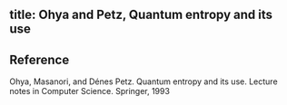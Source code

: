 title: Ohya and Petz, Quantum entropy and its use
---

## Reference

Ohya, Masanori, and Dénes Petz. Quantum entropy and its use. Lecture notes in  Computer Science. Springer, 1993




